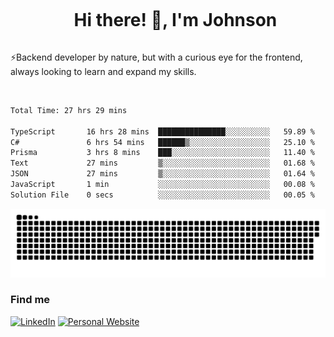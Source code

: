 <div id="user-content-toc">
  <ul align="center">
    <summary><h1 style="display: inline-block">Hi there! 👋, I'm Johnson</h1></summary>
  </ul>
</div>

⚡Backend developer by nature, but with a curious eye for the frontend, always looking to learn and expand my skills.

<br>


<!--START_SECTION:waka-->

```txt
Total Time: 27 hrs 29 mins

TypeScript       16 hrs 28 mins  ███████████████░░░░░░░░░░   59.89 %
C#               6 hrs 54 mins   ██████▒░░░░░░░░░░░░░░░░░░   25.10 %
Prisma           3 hrs 8 mins    ███░░░░░░░░░░░░░░░░░░░░░░   11.40 %
Text             27 mins         ▒░░░░░░░░░░░░░░░░░░░░░░░░   01.68 %
JSON             27 mins         ▒░░░░░░░░░░░░░░░░░░░░░░░░   01.64 %
JavaScript       1 min           ░░░░░░░░░░░░░░░░░░░░░░░░░   00.08 %
Solution File    0 secs          ░░░░░░░░░░░░░░░░░░░░░░░░░   00.05 %
```

<!--END_SECTION:waka-->

<picture>
  <source  srcset="https://github.com/joshwambere/joshwambere/blob/output/github-contribution-grid-snake-dark.svg?palette=github-dark">
  <source  srcset="https://github.com/joshwambere/joshwambere/blob/output/github-contribution-grid-snake.svg">
  <img alt="github contribution grid snake animation" src="https://github.com/joshwambere/joshwambere/blob/output/github-contribution-grid-snake.svg">
</picture>

### Find me
<a href="https://www.linkedin.com/in/dusabe-johnson" target="_blank"><img src="https://img.shields.io/badge/LinkedIn-%230077B5.svg?&style=flat&logo=linkedin&logoColor=white" alt="LinkedIn"></a>
‎‎ [![Personal Website](https://img.shields.io/badge/visit-Johnsonis.me-blue)](https://johnsonis.me/)
